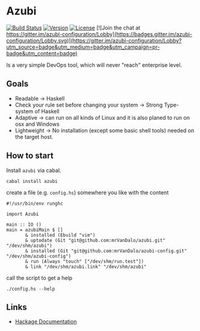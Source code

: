 # Azubi

[![Build Status](https://travis-ci.org/mrVanDalo/azubi.svg?branch=master)](https://travis-ci.org/mrVanDalo/azubi)
[![Version](https://img.shields.io/badge/version-0.2.0.1-green.svg)](https://github.com/mrVanDalo/azubi/releases/tag/0.2.0.1)
[![License](https://img.shields.io/badge/license-gpl-green.svg)](https://www.gnu.org/licenses/gpl-3.0.en.html)
[![Join the chat at https://gitter.im/azubi-configuration/Lobby](https://badges.gitter.im/azubi-configuration/Lobby.svg)](https://gitter.im/azubi-configuration/Lobby?utm_source=badge&utm_medium=badge&utm_campaign=pr-badge&utm_content=badge)

Is a very simple DevOps tool, which will never "reach" enterprise level.

## Goals

* Readable -> Haskell
* Check your rule set before changing your system -> Strong Type-system of Haskell
* Adaptive -> can run on all kinds of Linux and it is also planed to run on osx and Windows
* Lightweight -> No installation (except some basic shell tools) needed on the target host.


## How to start

Install `azubi` via cabal.

    cabal install azubi

create a file (e.g. `config.hs`) somewhere you like with the content

    #!/usr/bin/env runghc
    
    import Azubi
    
    main :: IO ()
    main = azubiMain $ []
           & installed (Ebuild "vim")
           & uptodate (Git "git@github.com:mrVanDalo/azubi.git" "/dev/shm/azubi")
           & installed (Git "git@github.com:mrVanDalo/azubi-config.git" "/dev/shm/azubi-config")
           & run (Always "touch" ["/dev/shm/run.test"])
           & link "/dev/shm/azubi.link" "/dev/shm/azubi"


call the script to get a help

    ./config.hs --help


## Links

* [Hackage Documentation](http://hackage.haskell.org/package/azubi)
